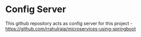 # Config Server

This github repository acts as config server for this project - https://github.com/rrahulraja/microservices-using-springboot
